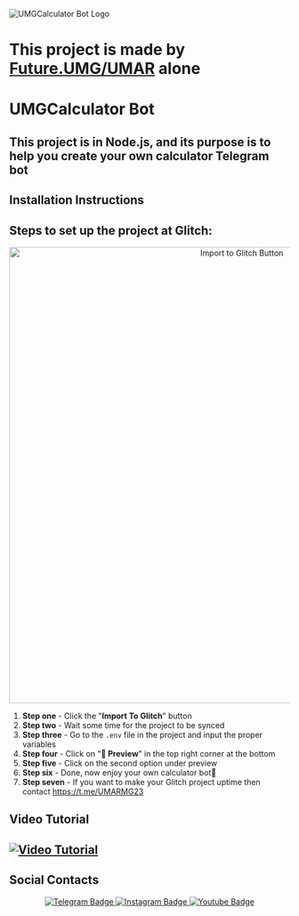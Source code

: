 ![UMGCalculator Bot Logo](https://github.com/emirofcordoba/CALCULATOR-BOT/blob/main/logo.png)

# **This project is made by [Future.UMG/UMAR](https://t.me/UMARMG23) alone**

# **UMGCalculator Bot**

## **This project is in Node.js, and its purpose is to help you create your own calculator Telegram bot**

## **Installation Instructions**

## **Steps to set up the project at Glitch:**

<p align="center">
  <a href="https://glitch.com/edit/#!/import/git?url=https://github.com/UMG/CALCULATOR-BOT.git">
    <img src="https://img.shields.io/badge/Import%20To%20Glitch-Click%20to%20Import-brightgreen?style=for-the-badge" alt="Import to Glitch Button" width="820" />
  </a>
</p>

1. **Step one** - Click the "**Import To Glitch**" button
2. **Step two** - Wait some time for the project to be synced
3. **Step three** - Go to the `.env` file in the project and input the proper variables
4. **Step four** - Click on "**🔎 Preview**" in the top right corner at the bottom
5. **Step five** - Click on the second option under preview 
6. **Step six** - Done, now enjoy your own calculator bot🤩
7. **Step seven** - If you want to make your Glitch project uptime then contact https://t.me/UMARMG23
## **Video Tutorial** ##
## **[![Video Tutorial](https://github.com/emirofcordoba/CALCULATOR-BOT/blob/main/setup.png)](https://github.com/emirofcordoba/CALCULATOR-BOT/blob/main/setup.mp4?raw=true)**

## **Social Contacts**

<p align="center">
  <a href="https://t.me/UMARMG23">
    <img src="https://img.shields.io/badge/CONTACT-TELEGRAM-blue?style=for-the-badge&logo=telegram" alt="Telegram Badge"/>
  </a>
  <a href="https://www.instagram.com/ganaumarmodu?igsh=YzljYTk1ODg3Zg==">
    <img src="https://img.shields.io/badge/CONTACT-INSTAGRAM-red?style=for-the-badge&logo=instagram" alt="Instagram Badge"/>
  </a>
  <a href="https://www.youtube.com/@umarmodugana_yo6eg/about">
    <img src="https://img.shields.io/badge/CONTACT-YOUTUBE-red?style=for-the-badge&logo=youtube" alt="Youtube Badge"/>
  </a>
</p>
